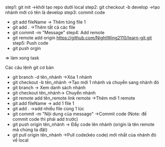 step1: git init
->khởi tạo repo dưới local
step2: git checkout -b develop
->tạo nhánh mới có tên là develop
step3: commit code
- git add fileName -> Thêm từng file 1
- git add . ->Thêm tất cả các file
- git commit -m "Message"
step4: Add remote
- git remote add origin https://github.com/NightWing2110/learn-git.git
step5: Push code
- git push orgin 



=> làm xong task



Các câu lệnh git cơ bản
- git branch -d tên_nhánh ->Xóa 1 nhánh
- git checkout -b tên_nhánh ->Tạo mới 1 nhánh và chuyển sang nhánh đó
- git branch -> Xem danh sách nhánh
- git checkout tên_nhánh-> Chuyển nhánh
- git remote add tên_remote link remote  ->Thêm mới 1 remote
- git add fileName -> add 1 file 1
- git add .  ->add nhiều file cùng 1 lúc
- git commit -m "Nội dung của message" ->Commit code (Note: để commit code thì phải add trước)
- git push origin tên_nhánh -> Đẩy code lên nhánh (origin là tên remote mà chúng ta đặt)
- git pull origin tên_nhánh ->Pull code(kéo code) mới nhất của nhánh đó về local